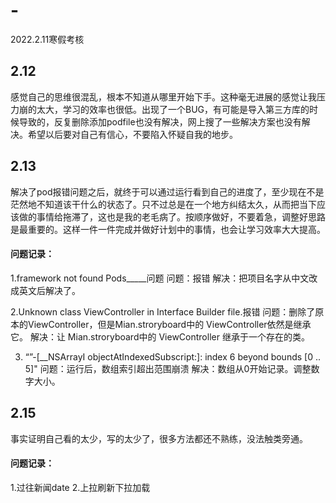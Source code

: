 # -
2022.2.11寒假考核




## 2.12
感觉自己的思维很混乱，根本不知道从哪里开始下手。这种毫无进展的感觉让我压力崩的太大，学习的效率也很低。出现了一个BUG，有可能是导入第三方库的时候导致的，反复删除添加podfile也没有解决，网上搜了一些解决方案也没有解决。希望以后要对自己有信心，不要陷入怀疑自我的地步。

## 2.13
解决了pod报错问题之后，就终于可以通过运行看到自己的进度了，至少现在不是茫然地不知道该干什么的状态了。只不过总是在一个地方纠结太久，从而把当下应该做的事情给拖滞了，这也是我的老毛病了。按顺序做好，不要着急，调整好思路是最重要的。这样一件一件完成并做好计划中的事情，也会让学习效率大大提高。
#### 问题记录：
1.framework not found Pods_____问题
问题：报错
解决：把项目名字从中文改成英文后解决了。

2.Unknown class ViewController in Interface Builder file.报错
问题：删除了原本的ViewController，但是Mian.stroryboard中的 ViewController依然是继承它。
解决：让 Mian.stroryboard中的 ViewController 继承于一个存在的类。

3. “”-[__NSArrayI objectAtIndexedSubscript:]: index 6 beyond bounds [0 .. 5]"
问题：运行后，数组索引超出范围崩溃
解决：数组从0开始记录。调整数字大小。

## 2.15
事实证明自己看的太少，写的太少了，很多方法都还不熟练，没法触类旁通。
#### 问题记录：
1.过往新闻date
2.上拉刷新下拉加载
